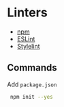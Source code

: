 # Linters

* [npm](https://www.npmjs.com/)
* [ESLint](https://eslint.org/)
* [Stylelint](https://stylelint.io/)

## Commands

Add `package.json`

```sh
 npm init --yes
```
